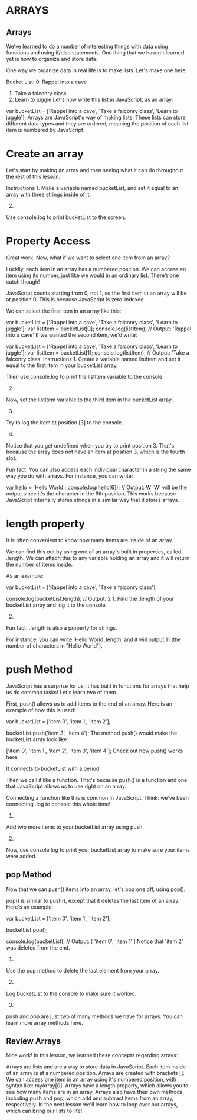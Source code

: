 # ARRAYS
## Arrays
We’ve learned to do a number of interesting things with data using functions and using if/else statements. One thing that we haven't learned yet is how to organize and store data.

One way we organize data in real life is to make lists. Let's make one here:

Bucket List:
0. Rappel into a cave
1. Take a falconry class
2. Learn to juggle
Let's now write this list in JavaScript, as an array:

var bucketList = ['Rappel into a cave', 'Take a falconry class', 'Learn to juggle'];
Arrays are JavaScript's way of making lists. These lists can store different data types and they are ordered, meaning the position of each list item is numbered by JavaScript.

# Create an array
Let's start by making an array and then seeing what it can do throughout the rest of this lesson.

Instructions
1.
Make a variable named bucketList, and set it equal to an array with three strings inside of it.


2.
Use console.log to print bucketList to the screen.

# Property Access
Great work. Now, what if we want to select one item from an array?

Luckily, each item in an array has a numbered position. We can access an item using its number, just like we would in an ordinary list. There’s one catch though!

JavaScript counts starting from 0, not 1, so the first item in an array will be at position 0. This is because JavaScript is zero-indexed.

We can select the first item in an array like this:

var bucketList = ['Rappel into a cave', 'Take a falconry class', 'Learn to juggle'];
var listItem = bucketList[0];
console.log(listItem);
// Output: 'Rappel into a cave'
If we wanted the second item, we'd write:

var bucketList = ['Rappel into a cave', 'Take a falconry class', 'Learn to juggle'];
var listItem = bucketList[1];
console.log(listItem);
// Output: 'Take a falconry class'
Instructions
1.
Create a variable named listItem and set it equal to the first item in your bucketList array.

Then use console.log to print the listItem variable to the console.


2.
Now, set the listItem variable to the third item in the bucketList array.


3.
Try to log the item at position [3] to the console.

4.
Notice that you get undefined when you try to print position 3. That's because the array does not have an item at position 3, which is the fourth slot.

Fun fact: You can also access each individual character in a string the same way you do with arrays. For instance, you can write:

var hello = 'Hello World';
console.log(hello[6]);
// Output: W
'W' will be the output since it's the character in the 6th position. This works because JavaScript internally stores strings in a similar way that it stores arrays.


# length property
It is often convenient to know how many items are inside of an array.

We can find this out by using one of an array's built in properties, called .length. We can attach this to any variable holding an array and it will return the number of items inside.

As an example:

var bucketList = ['Rappel into a cave', 'Take a falconry class'];

console.log(bucketList.length);
// Output: 2
1.
Find the .length of your bucketList array and log it to the console.


2.
Fun fact: .length is also a property for strings.

For instance, you can write 'Hello World'.length, and it will output 11 (the number of characters in "Hello World").
 
# push Method
JavaScript has a surprise for us: it has built in functions for arrays that help us do common tasks! Let's learn two of them.

First, push() allows us to add items to the end of an array. Here is an example of how this is used:

var bucketList = ['item 0', 'item 1', 'item 2'];

bucketList.push('item 3', 'item 4');
The method push() would make the bucketList array look like:

['item 0', 'item 1', 'item 2', 'item 3', 'item 4'];
Check out how push() works here:

It connects to bucketList with a period.

Then we call it like a function. That's because push() is a function and one that JavaScript allows us to use right on an array.

Connecting a function like this is common in JavaScript. Think: we've been connecting .log to console this whole time!

1.
Add two more items to your bucketList array using push.

2.
Now, use console.log to print your bucketList array to make sure your items were added.

## pop Method
Now that we can push() items into an array, let's pop one off, using pop().

pop() is similar to push(), except that it deletes the last item of an array. Here's an example:

var bucketList = ['item 0', 'item 1', 'item 2'];

bucketList.pop();

console.log(bucketList); 
// Output: [ 'item 0', 'item 1' ]
Notice that 'item 2' was deleted from the end.

1.
Use the pop method to delete the last element from your array.

2.
Log bucketList to the console to make sure it worked.

3.
push and pop are just two of many methods we have for arrays. You can learn more array methods here.

## Review Arrays
Nice work! In this lesson, we learned these concepts regarding arrays:

Arrays are lists and are a way to store data in JavaScript. Each item inside of an array is at a numbered position. Arrays are created with brackets [].
We can access one item in an array using it's numbered position, with syntax like: myArray[0].
Arrays have a length property, which allows you to see how many items are in an array.
Arrays also have their own methods, including push and pop, which add and subtract items from an array, respectively.
In the next lesson we'll learn how to loop over our arrays, which can bring our lists to life!
